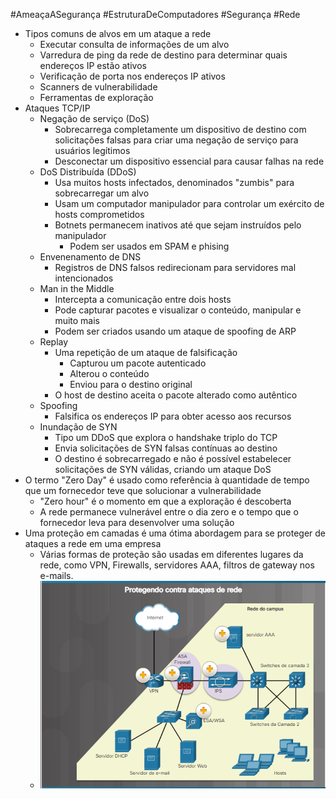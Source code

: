 #AmeaçaASegurança #EstruturaDeComputadores #Segurança #Rede 



- Tipos comuns de alvos em um ataque a rede
	- Executar consulta de informações de um alvo
	- Varredura de ping da rede de destino para determinar quais endereços IP estão ativos
	- Verificação de porta nos endereços IP ativos
	- Scanners de vulnerabilidade
	- Ferramentas de exploração
- Ataques TCP/IP
	- Negação de serviço (DoS)
		- Sobrecarrega completamente um dispositivo de destino com solicitações falsas para criar uma negação de serviço para usuários legítimos
		- Desconectar um dispositivo essencial para causar falhas na rede
	- DoS Distribuída (DDoS)
		- Usa muitos hosts infectados, denominados "zumbis" para sobrecarregar um alvo
		- Usam um computador manipulador para controlar um exército de hosts comprometidos
		- Botnets permanecem inativos até que sejam instruídos pelo manipulador
			- Podem ser usados em SPAM e phising
	- Envenenamento de DNS
		- Registros de DNS falsos redirecionam para servidores mal intencionados
	- Man in the Middle 
		- Intercepta a comunicação entre dois hosts
		- Pode capturar pacotes e visualizar o conteúdo, manipular e muito mais
		- Podem ser criados usando um ataque de spoofing de ARP
	- Replay
		- Uma repetição de um ataque de falsificação
			- Capturou um pacote autenticado
			- Alterou o conteúdo
			- Enviou para o destino original
		- O host de destino aceita o pacote alterado como autêntico
	- Spoofing
		- Falsifica os endereços IP para obter acesso aos recursos
	- Inundação de SYN
		- Tipo um DDoS que explora o handshake triplo do TCP
		- Envia solicitações de SYN falsas contínuas ao destino
		- O destino é sobrecarregado e não é possível estabelecer solicitações de SYN válidas, criando um ataque DoS
- O termo "Zero Day" é usado como referência à quantidade de tempo que um fornecedor teve que solucionar a vulnerabilidade
	- "Zero hour" é o momento em que a exploração é descoberta
	- A rede permanece vulnerável entre o dia zero e o tempo que o fornecedor leva para desenvolver uma solução
- Uma proteção em camadas é uma ótima abordagem para se proteger de ataques a rede em uma empresa
	- Várias formas de proteção são usadas em diferentes lugares da rede, como VPN, Firewalls, servidores AAA, filtros de gateway nos e-mails.
	- ![](../img/Pasted%20image%2020240329124712.png)